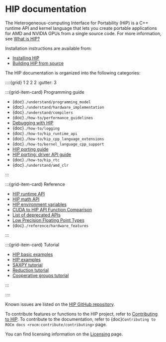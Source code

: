 <head>
  <meta charset="UTF-8">
  <meta name="description" content="HIP documentation and programming guide.">
  <meta name="keywords" content="HIP, Heterogeneous-computing Interface for Portability, HIP programming guide">
</head>

# HIP documentation

The Heterogeneous-computing Interface for Portability (HIP) is a C++ runtime API
and kernel language that lets you create portable applications for AMD and
NVIDIA GPUs from a single source code. For more information, see [What is HIP?](./what_is_hip)

Installation instructions are available from:

* [Installing HIP](./install/install)
* [Building HIP from source](./install/build)

The HIP documentation is organized into the following categories:

::::{grid} 1 2 2 2
:gutter: 3

:::{grid-item-card} Programming guide

* {doc}`./understand/programming_model`
* {doc}`./understand/hardware_implementation`
* {doc}`./understand/compilers`
* {doc}`./how-to/performance_guidelines`
* [Debugging with HIP](./how-to/debugging)
* {doc}`./how-to/logging`
* {doc}`./how-to/hip_runtime_api`
* {doc}`./how-to/hip_cpp_language_extensions`
* {doc}`./how-to/kernel_language_cpp_support`
* [HIP porting guide](./how-to/hip_porting_guide)
* [HIP porting: driver API guide](./how-to/hip_porting_driver_api)
* {doc}`./how-to/hip_rtc`
* {doc}`./understand/amd_clr`

:::

:::{grid-item-card} Reference

* [HIP runtime API](./reference/hip_runtime_api_reference)
* [HIP math API](./reference/math_api)
* [HIP environment variables](./reference/env_variables)
* [CUDA to HIP API Function Comparison](./reference/api_syntax)
* [List of deprecated APIs](./reference/deprecated_api_list)
* [Low Precision Floating Point Types](./reference/low_fp_types)
* {doc}`./reference/hardware_features`

:::

:::{grid-item-card} Tutorial

* [HIP basic examples](https://github.com/ROCm/rocm-examples/tree/develop/HIP-Basic)
* [HIP examples](https://github.com/ROCm/rocm-examples)
* [SAXPY tutorial](./tutorial/saxpy)
* [Reduction tutorial](./tutorial/reduction)
* [Cooperative groups tutorial](./tutorial/cooperative_groups_tutorial)

:::

::::

Known issues are listed on the [HIP GitHub repository](https://github.com/ROCm/HIP/issues).

To contribute features or functions to the HIP project, refer to [Contributing to HIP](https://github.com/ROCm/HIP/blob/develop/CONTRIBUTING.md).
To contribute to the documentation, refer to {doc}`Contributing to ROCm docs <rocm:contribute/contributing>` page.

You can find licensing information on the [Licensing](https://rocm.docs.amd.com/en/latest/about/license.html) page.
